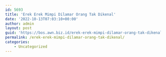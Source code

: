 ```yaml
---
id: 5693
title: 'Erek Erek Mimpi Dilamar Orang Tak Dikenal'
date: '2022-10-13T07:03:10+00:00'
author: admin
layout: post
guid: 'https://bos.awn.biz.id/erek-erek-mimpi-dilamar-orang-tak-dikenal/'
permalink: /erek-erek-mimpi-dilamar-orang-tak-dikenal/
categories:
    - Uncategorized
---
```


